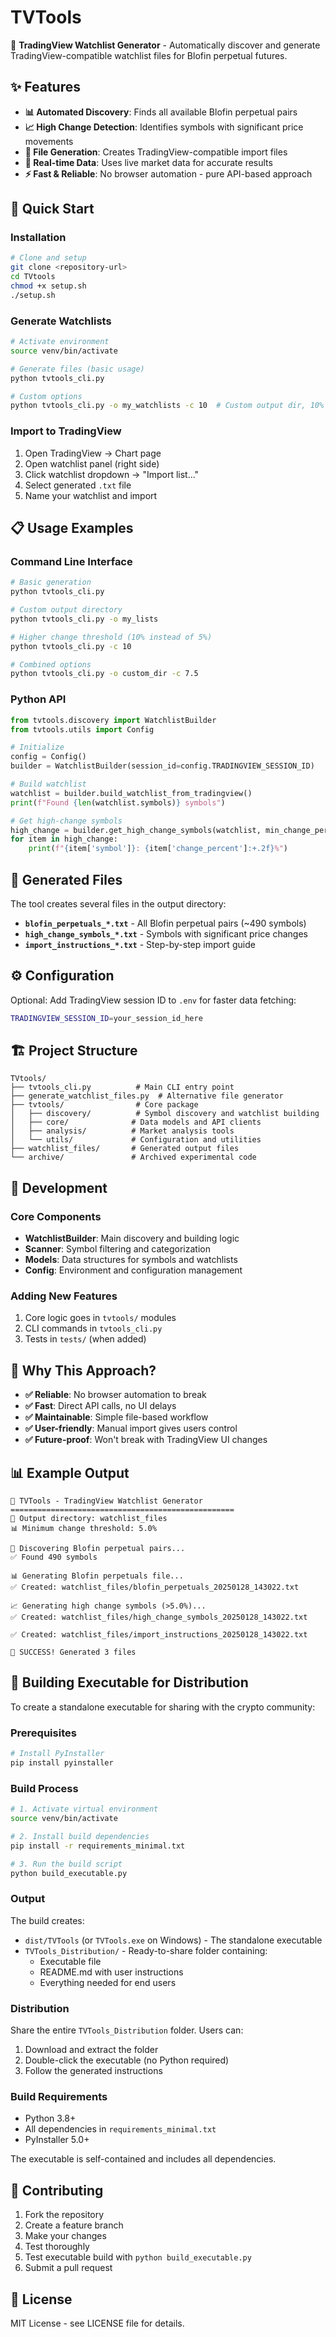 # TVTools

🚀 **TradingView Watchlist Generator** - Automatically discover and generate TradingView-compatible watchlist files for Blofin perpetual futures.

## ✨ Features

- **📊 Automated Discovery**: Finds all available Blofin perpetual pairs
- **📈 High Change Detection**: Identifies symbols with significant price movements  
- **📁 File Generation**: Creates TradingView-compatible import files
- **🔄 Real-time Data**: Uses live market data for accurate results
- **⚡ Fast & Reliable**: No browser automation - pure API-based approach

## 🚀 Quick Start

### Installation

```bash
# Clone and setup
git clone <repository-url>
cd TVtools
chmod +x setup.sh
./setup.sh
```

### Generate Watchlists

```bash
# Activate environment
source venv/bin/activate

# Generate files (basic usage)
python tvtools_cli.py

# Custom options
python tvtools_cli.py -o my_watchlists -c 10  # Custom output dir, 10% change threshold
```

### Import to TradingView

1. Open TradingView → Chart page
2. Open watchlist panel (right side)
3. Click watchlist dropdown → "Import list..."
4. Select generated `.txt` file
5. Name your watchlist and import

## 📋 Usage Examples

### Command Line Interface

```bash
# Basic generation
python tvtools_cli.py

# Custom output directory
python tvtools_cli.py -o my_lists

# Higher change threshold (10% instead of 5%)
python tvtools_cli.py -c 10

# Combined options
python tvtools_cli.py -o custom_dir -c 7.5
```

### Python API

```python
from tvtools.discovery import WatchlistBuilder
from tvtools.utils import Config

# Initialize
config = Config()
builder = WatchlistBuilder(session_id=config.TRADINGVIEW_SESSION_ID)

# Build watchlist
watchlist = builder.build_watchlist_from_tradingview()
print(f"Found {len(watchlist.symbols)} symbols")

# Get high-change symbols
high_change = builder.get_high_change_symbols(watchlist, min_change_percent=5.0)
for item in high_change:
    print(f"{item['symbol']}: {item['change_percent']:+.2f}%")
```

## 📁 Generated Files

The tool creates several files in the output directory:

- **`blofin_perpetuals_*.txt`** - All Blofin perpetual pairs (~490 symbols)
- **`high_change_symbols_*.txt`** - Symbols with significant price changes
- **`import_instructions_*.txt`** - Step-by-step import guide

## ⚙️ Configuration

Optional: Add TradingView session ID to `.env` for faster data fetching:

```bash
TRADINGVIEW_SESSION_ID=your_session_id_here
```

## 🏗️ Project Structure

```
TVtools/
├── tvtools_cli.py          # Main CLI entry point
├── generate_watchlist_files.py  # Alternative file generator
├── tvtools/                # Core package
│   ├── discovery/          # Symbol discovery and watchlist building
│   ├── core/              # Data models and API clients
│   ├── analysis/          # Market analysis tools
│   └── utils/             # Configuration and utilities
├── watchlist_files/       # Generated output files
└── archive/               # Archived experimental code
```

## 🔧 Development

### Core Components

- **WatchlistBuilder**: Main discovery and building logic
- **Scanner**: Symbol filtering and categorization  
- **Models**: Data structures for symbols and watchlists
- **Config**: Environment and configuration management

### Adding New Features

1. Core logic goes in `tvtools/` modules
2. CLI commands in `tvtools_cli.py`
3. Tests in `tests/` (when added)

## 🎯 Why This Approach?

- **✅ Reliable**: No browser automation to break
- **✅ Fast**: Direct API calls, no UI delays
- **✅ Maintainable**: Simple file-based workflow
- **✅ User-friendly**: Manual import gives users control
- **✅ Future-proof**: Won't break with TradingView UI changes

## 📊 Example Output

```
🚀 TVTools - TradingView Watchlist Generator
==================================================
📁 Output directory: watchlist_files
📊 Minimum change threshold: 5.0%

🔨 Discovering Blofin perpetual pairs...
✅ Found 490 symbols

📊 Generating Blofin perpetuals file...
✅ Created: watchlist_files/blofin_perpetuals_20250128_143022.txt

📈 Generating high change symbols (>5.0%)...
✅ Created: watchlist_files/high_change_symbols_20250128_143022.txt

✅ Created: watchlist_files/import_instructions_20250128_143022.txt

🎉 SUCCESS! Generated 3 files
```

## 🔨 Building Executable for Distribution

To create a standalone executable for sharing with the crypto community:

### Prerequisites
```bash
# Install PyInstaller
pip install pyinstaller
```

### Build Process
```bash
# 1. Activate virtual environment
source venv/bin/activate

# 2. Install build dependencies
pip install -r requirements_minimal.txt

# 3. Run the build script
python build_executable.py
```

### Output
The build creates:
- `dist/TVTools` (or `TVTools.exe` on Windows) - The standalone executable
- `TVTools_Distribution/` - Ready-to-share folder containing:
  - Executable file
  - README.md with user instructions
  - Everything needed for end users

### Distribution
Share the entire `TVTools_Distribution` folder. Users can:
1. Download and extract the folder
2. Double-click the executable (no Python required)
3. Follow the generated instructions

### Build Requirements
- Python 3.8+
- All dependencies in `requirements_minimal.txt`
- PyInstaller 5.0+

The executable is self-contained and includes all dependencies.

## 🤝 Contributing

1. Fork the repository
2. Create a feature branch
3. Make your changes
4. Test thoroughly
5. Test executable build with `python build_executable.py`
6. Submit a pull request

## 📄 License

MIT License - see LICENSE file for details.